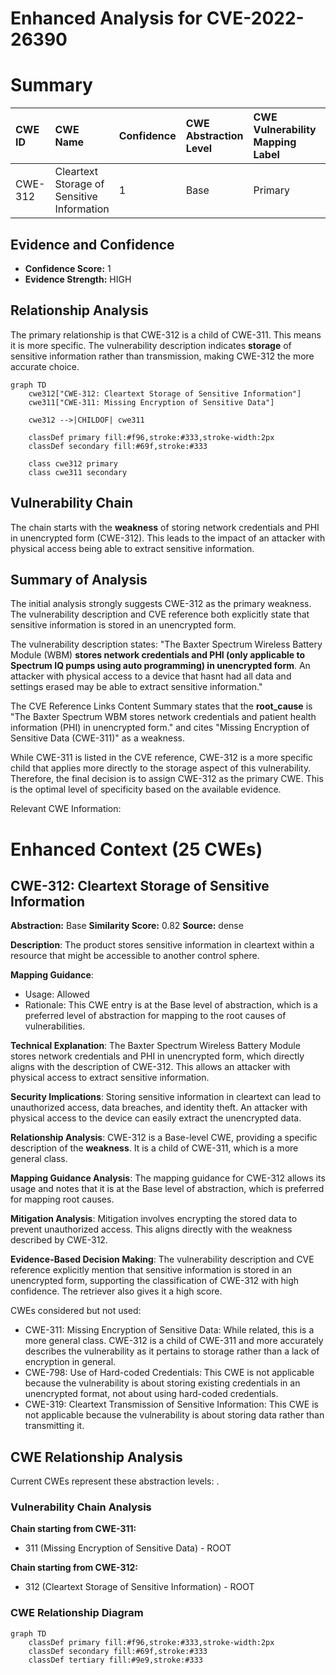 # Enhanced Analysis for CVE-2022-26390

# Summary

| CWE ID  | CWE Name                                       | Confidence | CWE Abstraction Level | CWE Vulnerability Mapping Label | CWE-Vulnerability Mapping Notes |
| :------- | :--------------------------------------------- | :--------- | :-------------------- | :------------------------------ | :------------------------------ |
| CWE-312 | Cleartext Storage of Sensitive Information  | 1          | Base                  | Primary                         | Allowed                         |

## Evidence and Confidence

*   **Confidence Score:** 1
*   **Evidence Strength:** HIGH

## Relationship Analysis

The primary relationship is that CWE-312 is a child of CWE-311. This means it is more specific. The vulnerability description indicates **storage** of sensitive information rather than transmission, making CWE-312 the more accurate choice.

```mermaid
graph TD
    cwe312["CWE-312: Cleartext Storage of Sensitive Information"]
    cwe311["CWE-311: Missing Encryption of Sensitive Data"]
    
    cwe312 -->|CHILDOF| cwe311
    
    classDef primary fill:#f96,stroke:#333,stroke-width:2px
    classDef secondary fill:#69f,stroke:#333
    
    class cwe312 primary
    class cwe311 secondary
```

## Vulnerability Chain

The chain starts with the **weakness** of storing network credentials and PHI in unencrypted form (CWE-312). This leads to the impact of an attacker with physical access being able to extract sensitive information.

## Summary of Analysis

The initial analysis strongly suggests CWE-312 as the primary weakness. The vulnerability description and CVE reference both explicitly state that sensitive information is stored in an unencrypted form.

The vulnerability description states: "The Baxter Spectrum Wireless Battery Module (WBM) **stores network credentials and PHI (only applicable to Spectrum IQ pumps using auto programming) in unencrypted form**. An attacker with physical access to a device that hasnt had all data and settings erased may be able to extract sensitive information."

The CVE Reference Links Content Summary states that the **root_cause** is "The Baxter Spectrum WBM stores network credentials and patient health information (PHI) in unencrypted form." and cites "Missing Encryption of Sensitive Data (CWE-311)" as a weakness.

While CWE-311 is listed in the CVE reference, CWE-312 is a more specific child that applies more directly to the storage aspect of this vulnerability. Therefore, the final decision is to assign CWE-312 as the primary CWE. This is the optimal level of specificity based on the available evidence.

Relevant CWE Information:

# Enhanced Context (25 CWEs)

## CWE-312: Cleartext Storage of Sensitive Information
**Abstraction:** Base
**Similarity Score:** 0.82
**Source:** dense

**Description**:
The product stores sensitive information in cleartext within a resource that might be accessible to another control sphere.

**Mapping Guidance**:
- Usage: Allowed
- Rationale: This CWE entry is at the Base level of abstraction, which is a preferred level of abstraction for mapping to the root causes of vulnerabilities.

**Technical Explanation**:
The Baxter Spectrum Wireless Battery Module stores network credentials and PHI in unencrypted form, which directly aligns with the description of CWE-312. This allows an attacker with physical access to extract sensitive information.

**Security Implications**:
Storing sensitive information in cleartext can lead to unauthorized access, data breaches, and identity theft. An attacker with physical access to the device can easily extract the unencrypted data.

**Relationship Analysis**:
CWE-312 is a Base-level CWE, providing a specific description of the **weakness**. It is a child of CWE-311, which is a more general class.

**Mapping Guidance Analysis**:
The mapping guidance for CWE-312 allows its usage and notes that it is at the Base level of abstraction, which is preferred for mapping root causes.

**Mitigation Analysis**:
Mitigation involves encrypting the stored data to prevent unauthorized access. This aligns directly with the weakness described by CWE-312.

**Evidence-Based Decision Making**:
The vulnerability description and CVE reference explicitly mention that sensitive information is stored in an unencrypted form, supporting the classification of CWE-312 with high confidence. The retriever also gives it a high score.

CWEs considered but not used:

*   CWE-311: Missing Encryption of Sensitive Data: While related, this is a more general class. CWE-312 is a child of CWE-311 and more accurately describes the vulnerability as it pertains to storage rather than a lack of encryption in general.
*   CWE-798: Use of Hard-coded Credentials: This CWE is not applicable because the vulnerability is about storing existing credentials in an unencrypted format, not about using hard-coded credentials.
*   CWE-319: Cleartext Transmission of Sensitive Information: This CWE is not applicable because the vulnerability is about storing data rather than transmitting it.


## CWE Relationship Analysis

Current CWEs represent these abstraction levels: .


### Vulnerability Chain Analysis

**Chain starting from CWE-311:**
- 311 (Missing Encryption of Sensitive Data) - ROOT


**Chain starting from CWE-312:**
- 312 (Cleartext Storage of Sensitive Information) - ROOT



### CWE Relationship Diagram

```mermaid
graph TD
    classDef primary fill:#f96,stroke:#333,stroke-width:2px
    classDef secondary fill:#69f,stroke:#333
    classDef tertiary fill:#9e9,stroke:#333
```